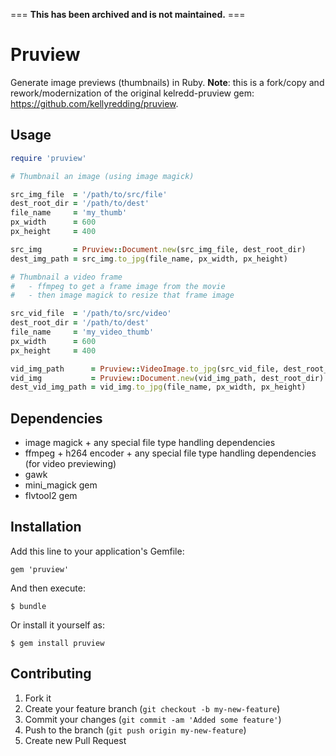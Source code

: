 === **This has been archived and is not maintained.** ===

# Pruview

Generate image previews (thumbnails) in Ruby.  **Note**: this is a fork/copy and rework/modernization of the original kelredd-pruview gem: https://github.com/kellyredding/pruview.

## Usage

```ruby
require 'pruview'

# Thumbnail an image (using image magick)

src_img_file  = '/path/to/src/file'
dest_root_dir = '/path/to/dest'
file_name     = 'my_thumb'
px_width      = 600
px_height     = 400

src_img       = Pruview::Document.new(src_img_file, dest_root_dir)
dest_img_path = src_img.to_jpg(file_name, px_width, px_height)

# Thumbnail a video frame
#   - ffmpeg to get a frame image from the movie
#   - then image magick to resize that frame image

src_vid_file  = '/path/to/src/video'
dest_root_dir = '/path/to/dest'
file_name     = 'my_video_thumb'
px_width      = 600
px_height     = 400

vid_img_path      = Pruview::VideoImage.to_jpg(src_vid_file, dest_root_dir, file_name)
vid_img           = Pruview::Document.new(vid_img_path, dest_root_dir)
dest_vid_img_path = vid_img.to_jpg(file_name, px_width, px_height)
```

## Dependencies

* image magick + any special file type handling dependencies
* ffmpeg + h264 encoder + any special file type handling dependencies (for video previewing)
* gawk
* mini_magick gem
* flvtool2 gem

## Installation

Add this line to your application's Gemfile:

    gem 'pruview'

And then execute:

    $ bundle

Or install it yourself as:

    $ gem install pruview

## Contributing

1. Fork it
2. Create your feature branch (`git checkout -b my-new-feature`)
3. Commit your changes (`git commit -am 'Added some feature'`)
4. Push to the branch (`git push origin my-new-feature`)
5. Create new Pull Request
